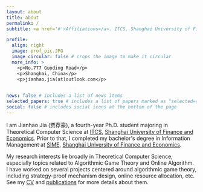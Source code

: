```yaml
---
layout: about
title: about
permalink: /
subtitle: <a href='#'>Affiliations</a>. ITCS, Shanghai University of Finance and Economics

profile:
  align: right
  image: prof_pic.JPG
  image_circular: false # crops the image to make it circular
  more_info: >
    <p>No.777 Guoding Road</p>
    <p>Shanghai, China</p>
    <p>jianhao.jia(at)outlook.com</p>
    

news: false # includes a list of news items
selected_papers: true # includes a list of papers marked as "selected={true}"
social: false # includes social icons at the bottom of the page
---
```



I am Jianhao Jia (贾荐豪), a fourth-year Ph.D. student majoring in Theoretical Computer Science at [ITCS](https://itcs.sufe.edu.cn), [Shanghai University of Finance and Economics](https://www.sufe.edu.cn). Prior to that, I completed my bachelor's degree in Information Management at [SIME](https://sime.sufe.edu.cn), [Shanghai University of Finance and Economics](https://www.sufe.edu.cn).

My research interests lie broadly in Theoretical Computer Science, especially topics related to Algorithmic Game Theory and Online Algorithm. I have worked on several projects centered around algorithmic game theory, including strategy-proof mechanism design, online resource allocation, etc. See my <a href="{{ '/assets/pdf/CV.pdf' | relative_url }}">CV</a> and <a href="{{ '/publications/' | relative_url }}">publications</a> for more details about them.

